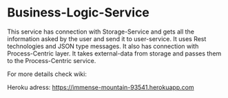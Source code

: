 # Business-Logic-Service

This service has connection with Storage-Service and gets all the information asked by the user and send it to user-service. It uses Rest technologies and JSON type messages. It also has connection with Process-Centric layer. It takes external-data from storage and passes them to the Process-Centric service. 

For more details check wiki: 

Heroku adress: https://immense-mountain-93541.herokuapp.com 
